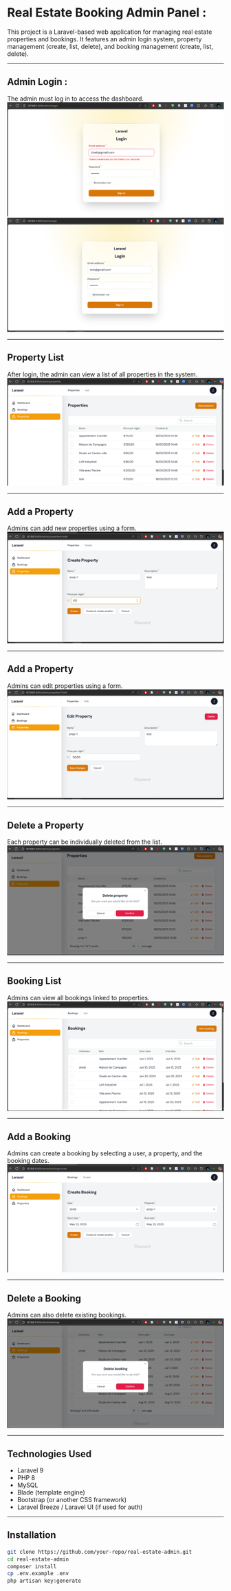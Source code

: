 # Real Estate Booking Admin Panel :

This project is a Laravel-based web application for managing real estate properties and bookings. It features an admin login system, property management (create, list, delete), and booking management (create, list, delete).

---

## Admin Login :

The admin must log in to access the dashboard.
![alt text](image-4.png)
![alt text](image-5.png)

---

## Property List

After login, the admin can view a list of all properties in the system.
![alt text](image-6.png)

---

## Add a Property

Admins can add new properties using a form.
![alt text](image-7.png)

---

## Add a Property

Admins can edit properties using a form.
![alt text](image-8.png)

---

## Delete a Property

Each property can be individually deleted from the list.
![alt text](image-9.png)

---

## Booking List

Admins can view all bookings linked to properties.
![alt text](image-10.png)

---

## Add a Booking

Admins can create a booking by selecting a user, a property, and the booking dates.
![alt text](image-11.png)

---

## Delete a Booking

Admins can also delete existing bookings.
![alt text](image-12.png)

---

## Technologies Used

-   Laravel 9
-   PHP 8
-   MySQL
-   Blade (template engine)
-   Bootstrap (or another CSS framework)
-   Laravel Breeze / Laravel UI (if used for auth)

---

## Installation

```bash
git clone https://github.com/your-repo/real-estate-admin.git
cd real-estate-admin
composer install
cp .env.example .env
php artisan key:generate
```
